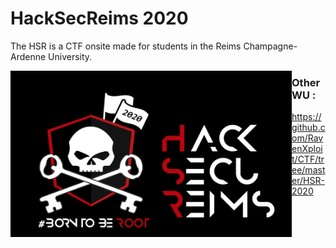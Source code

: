 # HackSecReims 2020

The HSR is a CTF onsite made for students in the Reims Champagne-Ardenne University.

<img src="./Images/hsr2020.png" align="left" width="450" >

### Other WU :

https://github.com/RavenXploit/CTF/tree/master/HSR-2020
